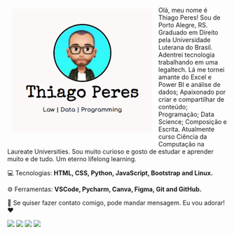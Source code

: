 <img src="./img/bg-github.png" min-width="320px" max-width="320px" width="320px" align="left" alt="Thiago Peres" style="padding: 20px 15px 20px 10px;">

<p> 
  Olá, meu nome é Thiago Peres! Sou de Porto Alegre, RS. 
  Graduado em Direito pela Universidade Luterana do Brasil. 
  Adentrei tecnologia trabalhando em uma legaltech. 
  Lá me tornei amante do Excel e Power BI e análise de dados; 
  Apaixonado por criar e compartilhar de conteúdo; 
  Programação; Data Science; Composição e Escrita. 
  Atualmente curso Ciência da Computação na Laureate Universities. 
  Sou muito curioso e gosto de estudar e aprender muito e de tudo. 
  Um eterno lifelong learning.</p>

<p align="left">
  💻 Tecnologias: <strong>HTML, CSS, Python, JavaScript, Bootstrap and Linux.</strong>
</p>

<p align="left">
  ⚙️ Ferramentas: <strong>VSCode, Pycharm, Canva, Figma, Git and GitHub.</strong>
</p>

<p align="left">
  📨 Se quiser fazer contato comigo, pode mandar mensagem. Eu vou adorar! ❤️
</p>
<p class="right">
  <a href="https://www.linkedin.com/in/thiagoperess/" alt="Linkedin">
  <img src="https://img.shields.io/badge/-Linkedin-045FB4?style=for-the-badge&logo=Linkedin&logoColor=white&link=https://www.linkedin.com/in/thiagoperess/" /></a>

  <a href="https://thiagoperess.medium.com/" alt="Medium">
  <img src="https://img.shields.io/badge/-Medium-000000?style=for-the-badge&logo=medium&logoColor=white&link=https://https://thiagoperess.medium.com/"/></a>

  <a href="https://www.instagram.com/oprogramadorjunior/" alt="Instagram">
  <img src="https://img.shields.io/badge/-Instagram-DF0174?style=for-the-badge&logo=instagram&logoColor=white&link=https://www.instagram.com/oprogramadorjunior/"/></a>
  
  <a href="https://twitter.com/othiagoperess" alt="Twitter">
    <img src="https://img.shields.io/badge/-Twitter-58ACFA?style=for-the-badge&logo=twitter&logoColor=white&link=https://https://twitter.com/othiagoperess"/></a>
</p>  
